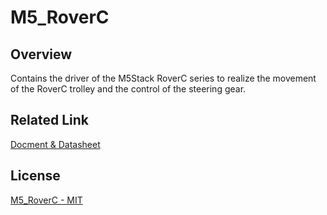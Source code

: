 # M5_RoverC

## Overview

Contains the driver of the M5Stack RoverC series to realize the movement of the RoverC trolley and the control of the steering gear.

## Related Link

[Docment & Datasheet](https://docs.m5stack.com/en/hat/hat_roverc_pro)

## License

[M5_RoverC - MIT](LICENSE)
